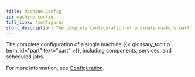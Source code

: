 ```yaml
---
title: Machine Config
id: machine-config
full_link: /configure/
short_description: The complete configuration of a single machine part.
---
```


The complete configuration of a single machine {{< glossary_tooltip term_id="part" text="part" >}}, including components, services, and scheduled jobs.

For more information, see [Configuration](/operate/modules/configure-modules/).
